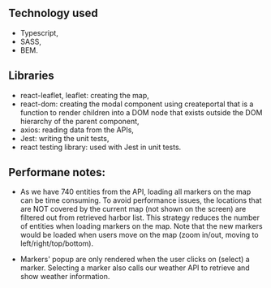 ## Technology used
- Typescript,
- SASS,
- BEM.

## Libraries
- react-leaflet, leaflet: creating the map,
- react-dom: creating the modal component using createportal that is a function to render children into a DOM node that exists outside the DOM hierarchy of the parent component,
- axios: reading data from the APIs,
- Jest: writing the unit tests,
- react testing library: used with Jest in unit tests.


## Performane notes:
- As we have 740 entities from the API, loading all markers on the map can be time consuming. To avoid performance issues, the locations that are NOT covered by the current map (not shown on the screen) are filtered out from retrieved harbor list. This strategy reduces the number of entities when loading markers on the map. Note that the new markers would be loaded when users move on the map (zoom in/out, moving to left/right/top/bottom).

- Markers' popup are only rendered when the user clicks on (select) a marker. Selecting a marker also calls our weather API to retrieve and show weather information.


